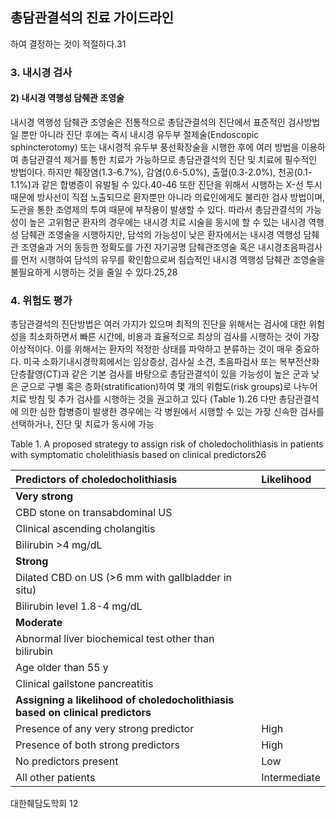 ## 총담관결석의 진료 가이드라인

하여 결정하는 것이 적절하다.31

### 3. 내시경 검사

#### 2) 내시경 역행성 담췌관 조영술

내시경 역행성 담췌관 조영술은 전통적으로 총담관결석의 진단에서 표준적인 검사방법일 뿐만 아니라 진단 후에는 즉시 내시경 유두부 절제술(Endoscopic sphincterotomy) 또는 내시경적 유두부 풍선확장술을 시행한 후에 여러 방법을 이용하여 총담관결석 제거를 통한 치료가 가능하므로 총담관결석의 진단 및 치료에 필수적인 방법이다. 하지만 췌장염(1.3-6.7%), 감염(0.6-5.0%), 출혈(0.3-2.0%), 천공(0.1-1.1%)과 같은 합병증이 유발될 수 있다.40-46 또한 진단을 위해서 시행하는 X-선 투시 때문에 방사선이 직접 노출되므로 환자뿐만 아니라 의료인에게도 불리한 검사 방법이며, 도관을 통한 조영제의 투여 때문에 부작용이 발생할 수 있다. 따라서 총담관결석의 가능성이 높은 고위험군 환자의 경우에는 내시경 치료 시술을 동시에 할 수 있는 내시경 역행성 담췌관 조영술을 시행하지만, 담석의 가능성이 낮은 환자에서는 내시경 역행성 담췌관 조영술과 거의 동등한 정확도를 가진 자기공명 담췌관조영술 혹은 내시경초음파검사를 먼저 시행하여 담석의 유무를 확인함으로써 침습적인 내시경 역행성 담췌관 조영술을 불필요하게 시행하는 것을 줄일 수 있다.25,28

### 4. 위험도 평가

총담관결석의 진단방법은 여러 가지가 있으며 최적의 진단을 위해서는 검사에 대한 위험성을 최소화하면서 빠른 시간에, 비용과 효율적으로 최상의 검사를 시행하는 것이 가장 이상적이다. 이를 위해서는 환자의 적정한 상태를 파악하고 분류하는 것이 매우 중요하다. 미국 소화기내시경학회에서는 임상증상, 검사실 소견, 초음파검사 또는 복부전산화 단층촬영(CT)과 같은 기본 검사를 바탕으로 총담관결석이 있을 가능성이 높은 군과 낮은 군으로 구별 혹은 층화(stratification)하여 몇 개의 위험도(risk groups)로 나누어 치료 방침 및 추가 검사를 시행하는 것을 권고하고 있다 (Table 1).26 다만 총담관결석에 의한 심한 합병증이 발생한 경우에는 각 병원에서 시행할 수 있는 가장 신속한 검사를 선택하거나, 진단 및 치료가 동시에 가능

Table 1. A proposed strategy to assign risk of choledocholithiasis in patients with symptomatic cholelithiasis based on clinical predictors26

| Predictors of choledocholithiasis | Likelihood |
| :-------------------------------- | :--------- |
| **Very strong** | |
| CBD stone on transabdominal US | |
| Clinical ascending cholangitis | |
| Bilirubin >4 mg/dL | |
| **Strong** | |
| Dilated CBD on US (>6 mm with gallbladder in situ) | |
| Bilirubin level 1.8-4 mg/dL | |
| **Moderate** | |
| Abnormal liver biochemical test other than bilirubin | |
| Age older than 55 y | |
| Clinical gallstone pancreatitis | |
| **Assigning a likelihood of choledocholithiasis based on clinical predictors** | |
| Presence of any very strong predictor | High |
| Presence of both strong predictors | High |
| No predictors present | Low |
| All other patients | Intermediate |

대한췌담도학회 <PAGE>12